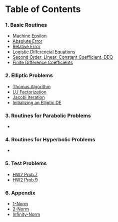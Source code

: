 # Table of Contents

### 1. Basic Routines
  - [Machine Epsilon](https://tannerwheeler.github.io/math5620/maceps)
  - [Absolute Error](https://tannerwheeler.github.io/math5620/errorAbs)
  - [Relative Error](https://tannerwheeler.github.io/math5620/errorRel)
  - [Logistic Differencial Equations](https://tannerwheeler.github.io/math5620/logistic_diff)
  - [Second Order, Linear, Constant Coefficient, DEQ](https://tannerwheeler.github.io/math5620/secondccoeff)
  - [Finite Difference Coefficients](https://tannerwheeler.github.io/math5620/coeffs)
  
### 2. Elliptic Problems
  - [Thomas Algorithm](https://tannerwheeler.github.io/math5620/thomas)
  - [LU Factorization](https://tannerwheeler.github.io/math5620/lu)
  - [Jacobi Iteration](https://tannerwheeler.github.io/math5620/jacobi)
  - [Initializing an Elliptic DE](https://tannerwheeler.github.io/math5620/init)
  
### 3. Routines for Parabolic Problems
  -
  
### 4. Routines for Hyperbolic Problems
  -
  
### 5. Test Problems
  - [HW2 Prob.7](https://tannerwheeler.github.io/math5620/hw2prob7)
  - [HW2 Prob.9](https://tannerwheeler.github.io/math5620/hw2prob9)
  
### 6. Appendix
  - [1-Norm](https://tannerwheeler.github.io/math5620/oneNorm)
  - [2-Norm](https://tannerwheeler.github.io/math5620/twoNorm)
  - [Infinity-Norm](https://tannerwheeler.github.io/math5620/inftyNorm)
